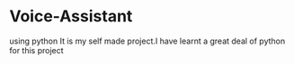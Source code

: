 # Voice-Assistant
using python
It is my self made project.I have learnt a great deal of python for this project
